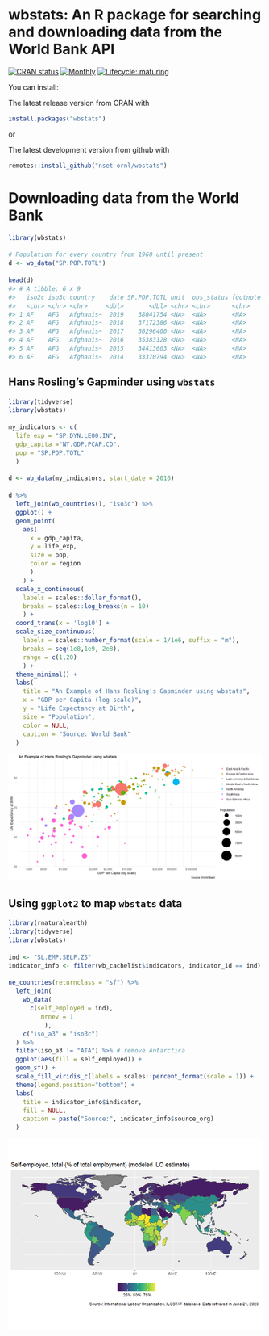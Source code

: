 <!-- README.md is generated from README.Rmd. Please edit that file -->

wbstats: An R package for searching and downloading data from the World Bank API
================================================================================

<!-- badges: start -->

[![CRAN
status](https://www.r-pkg.org/badges/version/wbstats)](https://CRAN.R-project.org/package=wbstats)
[![Monthly](https://cranlogs.r-pkg.org/badges/wbstats)](https://CRAN.R-project.org/package=wbstats)
[![Lifecycle:
maturing](https://img.shields.io/badge/lifecycle-maturing-blue.svg)](https://www.tidyverse.org/lifecycle/#maturing)
<!-- badges: end -->

You can install:

The latest release version from CRAN with

``` r
install.packages("wbstats")
```

or

The latest development version from github with

``` r
remotes::install_github("nset-ornl/wbstats")
```

Downloading data from the World Bank
====================================

``` r
library(wbstats)

# Population for every country from 1960 until present
d <- wb_data("SP.POP.TOTL")
    
head(d)
#> # A tibble: 6 x 9
#>   iso2c iso3c country    date SP.POP.TOTL unit  obs_status footnote last_updated
#>   <chr> <chr> <chr>     <dbl>       <dbl> <chr> <chr>      <chr>    <date>      
#> 1 AF    AFG   Afghanis~  2019    38041754 <NA>  <NA>       <NA>     2020-07-01  
#> 2 AF    AFG   Afghanis~  2018    37172386 <NA>  <NA>       <NA>     2020-07-01  
#> 3 AF    AFG   Afghanis~  2017    36296400 <NA>  <NA>       <NA>     2020-07-01  
#> 4 AF    AFG   Afghanis~  2016    35383128 <NA>  <NA>       <NA>     2020-07-01  
#> 5 AF    AFG   Afghanis~  2015    34413603 <NA>  <NA>       <NA>     2020-07-01  
#> 6 AF    AFG   Afghanis~  2014    33370794 <NA>  <NA>       <NA>     2020-07-01
```

Hans Rosling’s Gapminder using `wbstats`
----------------------------------------

``` r
library(tidyverse)
library(wbstats)

my_indicators <- c(
  life_exp = "SP.DYN.LE00.IN", 
  gdp_capita ="NY.GDP.PCAP.CD", 
  pop = "SP.POP.TOTL"
  )

d <- wb_data(my_indicators, start_date = 2016)

d %>%
  left_join(wb_countries(), "iso3c") %>%
  ggplot() +
  geom_point(
    aes(
      x = gdp_capita, 
      y = life_exp, 
      size = pop, 
      color = region
      )
    ) +
  scale_x_continuous(
    labels = scales::dollar_format(),
    breaks = scales::log_breaks(n = 10)
    ) +
  coord_trans(x = 'log10') +
  scale_size_continuous(
    labels = scales::number_format(scale = 1/1e6, suffix = "m"),
    breaks = seq(1e8,1e9, 2e8),
    range = c(1,20)
    ) +
  theme_minimal() +
  labs(
    title = "An Example of Hans Rosling's Gapminder using wbstats",
    x = "GDP per Capita (log scale)",
    y = "Life Expectancy at Birth",
    size = "Population",
    color = NULL,
    caption = "Source: World Bank"
  ) 
```

![](man/figures/readme-chart-1.png)

Using `ggplot2` to map `wbstats` data
-------------------------------------

``` r
library(rnaturalearth)
library(tidyverse)
library(wbstats)

ind <- "SL.EMP.SELF.ZS"
indicator_info <- filter(wb_cachelist$indicators, indicator_id == ind)

ne_countries(returnclass = "sf") %>%
  left_join(
    wb_data(
      c(self_employed = ind), 
         mrnev = 1
          ),
    c("iso_a3" = "iso3c")
  ) %>%
  filter(iso_a3 != "ATA") %>% # remove Antarctica
  ggplot(aes(fill = self_employed)) +
  geom_sf() +
  scale_fill_viridis_c(labels = scales::percent_format(scale = 1)) +
  theme(legend.position="bottom") +
  labs(
    title = indicator_info$indicator,
    fill = NULL,
    caption = paste("Source:", indicator_info$source_org) 
  )
```

<img src="man/figures/ggplot2-1.png" style="display: block; margin: auto;" />
